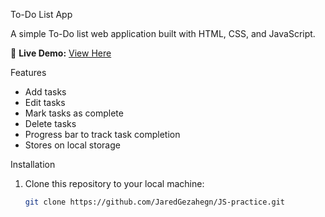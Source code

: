 To-Do List App

A simple To-Do list web application built with HTML, CSS, and JavaScript.

🔗 **Live Demo:** [View Here](https://jaredgezahegn.github.io/JS-practice-To-Do-List/)

  Features
- Add tasks
- Edit tasks
- Mark tasks as complete
- Delete tasks
- Progress bar to track task completion
- Stores on local storage

Installation

1. Clone this repository to your local machine:
   ```bash
   git clone https://github.com/JaredGezahegn/JS-practice.git
